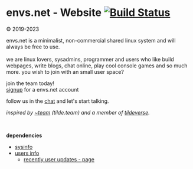 # envs.net - Website [![Build Status](https://drone.envs.net/api/badges/envs/site/status.svg)](https://drone.envs.net/envs/site)

© 2019-2023

envs.net is a minimalist, non-commercial
shared linux system and will always be free to use.<br>
<br>
we are linux lovers, sysadmins, programmer and users who like build
webpages, write blogs, chat online, play cool console games and so much
more. you wish to join with an small user space?<br>

join the team today!<br>
[signup](https://envs.net/signup) for a envs.net account</a><br>

follow us in the [chat](https://envs.net/chat) and let's start talking.


*inspired by [&#126;team](https://tilde.team/) (tilde.team) and a member of [tildeverse](https://tildeverse.org/).*

<br />

**dependencies**
- [sysinfo](https://git.envs.net/envs/ops/src/branch/master/bin/envs.net/envs_sysinfo.sh)
- [users info](https://git.envs.net/envs/ops/src/branch/master/bin/envs.net/envs_user_info.sh)
  - [recently user updates - page](https://git.envs.net/envs/ops/src/branch/master/bin/envs.net/envs_user_info_genpage.pl)
